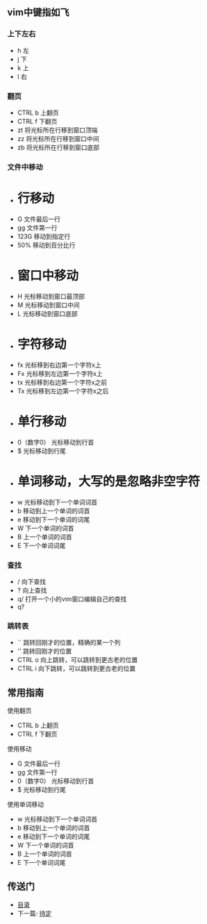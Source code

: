## vim中键指如飞

### 上下左右

+ h 左
+ j 下
+ k 上
+ l 右

### 翻页

+ CTRL b  上翻页
+ CTRL f  下翻页
+ zt      将光标所在行移到窗口顶端
+ zz      将光标所在行移到窗口中间
+ zb      将光标所在行移到窗口底部

### 文件中移动

+ # 行移动
+ G      文件最后一行
+ gg     文件第一行
+ 123G   移动到指定行
+ 50%    移动到百分比行
+ # 窗口中移动
+ H      光标移动到窗口最顶部
+ M      光标移动到窗口中间
+ L      光标移动到窗口底部
+ # 字符移动
+ fx     光标移到右边第一个字符x上
+ Fx     光标移到左边第一个字符x上
+ tx    光标移到右边第一个字符x之前
+ Tx    光标移到左边第一个字符x之后
+ # 单行移动
+ 0（数字0）   光标移动到行首
+ $     光标移动到行尾
+ # 单词移动，大写的是忽略非空字符
+ w     光标移动到下一个单词词首
+ b     移动到上一个单词的词首
+ e     移动到下一个单词的词尾
+ W     下一个单词的词首
+ B     上一个单词的词首
+ E     下一个单词词尾

### 查找

+ /   向下查找
+ ?   向上查找
+ q/  打开一个小的vim窗口编辑自己的查找
+ q?

### 跳转表

+ ``     跳转回刚才的位置，精确的某一个列
+ ''     跳转回刚才的位置
+ CTRL o 向上跳转，可以跳转到更古老的位置
+ CTRL i 向下跳转，可以跳转到更古老的位置

## 常用指南

使用翻页

+ CTRL b  上翻页
+ CTRL f  下翻页

使用移动

+ G      文件最后一行
+ gg     文件第一行
+ 0（数字0）   光标移动到行首
+ $     光标移动到行尾

使用单词移动

+ w     光标移动到下一个单词词首
+ b     移动到上一个单词的词首
+ e     移动到下一个单词的词尾
+ W     下一个单词的词首
+ B     上一个单词的词首
+ E     下一个单词词尾

## 传送门

- [目录](directory.md)
- 下一篇: [待定]()
